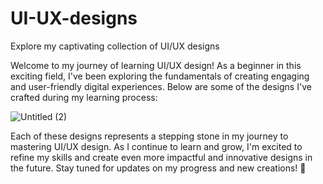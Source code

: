 # UI-UX-designs
Explore my captivating collection of UI/UX designs


Welcome to my journey of learning UI/UX design! As a beginner in this exciting field, I've been exploring the fundamentals of creating engaging and user-friendly digital experiences. Below are some of the designs I've crafted during my learning process:



![Untitled (2)](https://github.com/Shravni1/UI-UX-designs/assets/110089214/fe009b2f-628f-4571-8d6c-18ad935fade8)



Each of these designs represents a stepping stone in my journey to mastering UI/UX design. As I continue to learn and grow, I'm excited to refine my skills and create even more impactful and innovative designs in the future. Stay tuned for updates on my progress and new creations! 🚀



